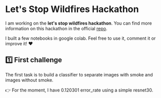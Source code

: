 # Let's Stop Wildfires Hackathon

I am working on the **let's stop wildfires hackathon**. You can find more information on this hackathon in the official [repo]( https://github.com/aiformankind/lets-stop-wildfires-hackathon).

I built a few notebooks in google colab. Feel free to use it, comment it or improve it! :heart:

## :one: First challenge
The first task is to build a classifier to separate images with smoke and images without smoke.

:point_right: For the moment, I have 0.120301 error_rate using a simple resnet30.